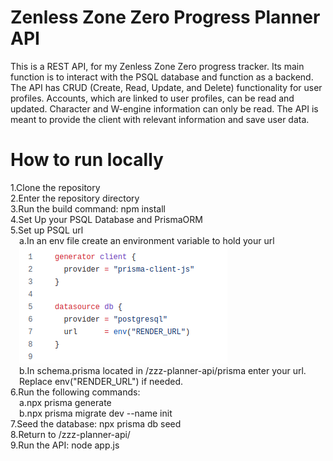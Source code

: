 # Zenless Zone Zero Progress Planner API

This is a REST API, for my Zenless Zone Zero progress tracker. Its main function is to interact with the PSQL database and function as a backend. The API has CRUD (Create, Read, Update, and Delete) functionality for user profiles. Accounts, which are linked to user profiles, can be read and updated. Character and W-engine information can only be read. The API is meant to provide the client with relevant information and save user data.

# How to run locally

1.Clone the repository <br />
2.Enter the repository directory <br />
3.Run the build command: npm install <br />
4.Set Up your PSQL Database and PrismaORM <br />
5.Set up PSQL url <br />
&emsp;a.In an env file create an environment variable to hold your url <br />
&emsp;![plot](./Prisma_Screenshot.png) <br />
&emsp;b.In schema.prisma located in /zzz-planner-api/prisma enter your url. <br />&emsp;Replace env("RENDER_URL") if needed. <br />
6.Run the following commands: <br />
&emsp;a.npx prisma generate <br />
&emsp;b.npx prisma migrate dev --name init <br />
7.Seed the database: npx prisma db seed <br />
8.Return to /zzz-planner-api/ <br />
9.Run the API: node app.js <br />
